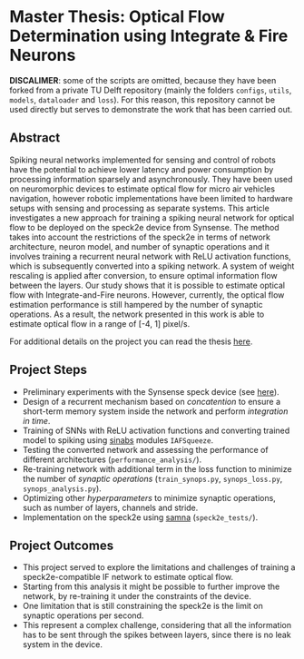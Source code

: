 # Master Thesis: Optical Flow Determination using Integrate & Fire Neurons
**DISCALIMER**: some of the scripts are omitted, because they have been forked from a private TU Delft repository (mainly the folders `configs`, `utils`, `models`, `dataloader` and `loss`). 
For this reason, this repository cannot be used directly but serves to demonstrate the work that has been carried out.

## Abstract

Spiking neural networks implemented for sensing and control of robots have the potential to achieve lower latency and power consumption by processing information sparsely and
asynchronously. They have been used on neuromorphic devices to estimate optical flow for micro air vehicles navigation, however robotic implementations have been limited to hardware setups
with sensing and processing as separate systems. This article investigates a new approach for training a spiking neural network for optical flow to be deployed on the speck2e device from
Synsense. The method takes into account the restrictions of the speck2e in terms of network architecture, neuron model, and number of synaptic operations and it involves training a
recurrent neural network with ReLU activation functions, which is subsequently converted into a spiking network. A system of weight rescaling is applied after conversion, to ensure optimal
information flow between the layers. Our study shows that it is possible to estimate optical flow with Integrate-and-Fire neurons. However, currently, the optical flow estimation performance is
still hampered by the number of synaptic operations. As a result, the network presented in this work is able to estimate optical flow in a range of [-4, 1] pixel/s.

For additional details on the project you can read the thesis [here](https://github.com/frabranca/master-thesis-final/blob/master/Optical_Flow_Determination_using_Neuromorphic_Hardware_with_Integrate_and_Fire_Neurons.pdf).

## Project Steps

- Preliminary experiments with the Synsense speck device (see [here](https://github.com/frabranca/master-thesis-preliminary)).
- Design of a recurrent mechanism based on _concatention_ to ensure a short-term memory system inside the network and perform _integration in time_.
- Training of SNNs with ReLU activation functions and converting trained model to spiking using [sinabs](https://sinabs.readthedocs.io/en/v2.0.0/) modules `IAFSqueeze`.
- Testing the converted network and assessing the performance of different architectures (`performance_analysis/`).
- Re-training network with additional term in the loss function to minimize the number of _synaptic operations_ (`train_synops.py`, `synops_loss.py`, `synops_analysis.py`).
- Optimizing other _hyperparameters_ to minimize synaptic operations, such as number of layers, channels and stride.
- Implementation on the speck2e using [samna](https://synsense-sys-int.gitlab.io/samna/) (`speck2e_tests/`).

## Project Outcomes
- This project served to explore the limitations and challenges of training a speck2e-compatible IF network to estimate optical flow. 
- Starting from this analysis it might be possible to further improve the network, by re-training it under the constraints of the device.
- One limitation that is still constraining the speck2e is the limit on synaptic operations per second.
- This represent a complex challenge, considering that all the information has to be sent through the spikes between layers, since there is no leak system in the device.


